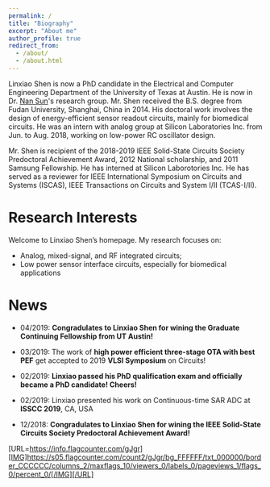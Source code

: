 ```yaml
---
permalink: /
title: "Biography"
excerpt: "About me"
author_profile: true
redirect_from: 
  - /about/
  - /about.html
---
```


Linxiao Shen is now a PhD candidate in the Electrical and Computer Engineering Department of the University of Texas at Austin. He is now in Dr. [Nan Sun](https://www.cerc.utexas.edu/~nansun/)'s research group. Mr. Shen received the B.S. degree from Fudan University, Shanghai, China in 2014. His doctoral work involves the design of energy-efficient sensor readout circuits, mainly for biomedical circuits. He was an intern with analog group at Silicon Laboratories Inc. from Jun. to Aug. 2018, working on low-power RC oscillator design. 

Mr. Shen is recipient of the 2018-2019 IEEE Solid-State Circuits Society Predoctoral Achievement Award, 2012 National scholarship, and 2011 Samsung Fellowship. He has interned at Silicon Laborotories Inc. He has served as a reviewer for IEEE International Symposium on Circuits and Systems (ISCAS), IEEE Transactions on Circuits and System I/II (TCAS-I/II). 


Research Interests
======

Welcome to Linxiao Shen’s homepage. My research focuses on:
* Analog, mixed-signal, and RF integrated circuits;
* Low power sensor interface circuits, especially for biomedical applications

News
======
* 04/2019: **Congradulates to Linxiao Shen for wining the Graduate Continuing Fellowship from UT Austin!**

* 03/2019: The work of **high power efficient three-stage OTA with best PEF** get accepted to 2019 **VLSI Symposium** on Circuits! 

* 02/2019: **Linxiao passed his PhD qualification exam and officially became a PhD candidate! Cheers!**

* 02/2019: Linxiao presented his work on Continuous-time SAR ADC at **ISSCC 2019**, CA, USA

* 12/2018: **Congradulates to Linxiao Shen for wining the IEEE Solid-State Circuits Society Predoctoral Achievement Award!**


[URL=https://info.flagcounter.com/gJgr][IMG]https://s05.flagcounter.com/count2/gJgr/bg_FFFFFF/txt_000000/border_CCCCCC/columns_2/maxflags_10/viewers_0/labels_0/pageviews_1/flags_0/percent_0/[/IMG][/URL]
